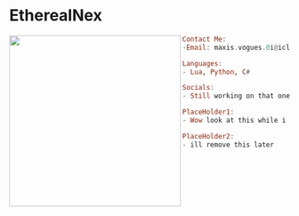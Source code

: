 # EtherealNex

<img align="left" src="https://github.com/EtherealNex.png" width="308" />
 


```haskell
Contact Me:
-Email: maxis.vogues.0i@icloud.com

Languages:
- Lua, Python, C#

Socials:
- Still working on that one

PlaceHolder1:
- Wow look at this while i figure this all out

PlaceHolder2:
- ill remove this later

```
